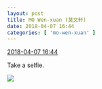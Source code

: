 ```yaml
---
layout: post
title: MO Wen-xuan (莫文轩)
date: 2018-04-07 16:44
categories: [ 'mo-wen-xuan' ]
---
```


<div class="weibo-info">
  <a href="https://weibo.com/6505418468/GaZRC9pjd">2018-04-07 16:44</a>
</div>

Take a selfie.

<!-- more -->

<a href="//wx3.sinaimg.cn/mw690/0076g4wkgy1fq46py2knhj30qo0qo78j.jpg">
  <img class="weibo-pic-preview" src="//wx3.sinaimg.cn/orj360/0076g4wkgy1fq46py2knhj30qo0qo78j.jpg" />
</a>
